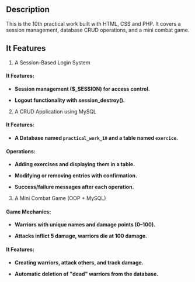 ## Description

This is the 10th practical work built with HTML, CSS and PHP. It covers a session management, database CRUD operations, and a mini combat game.

## It Features

1. A Session-Based Login System

#### It Features:

- **Session management ($_SESSION) for access control.**

- **Logout functionality with session_destroy().**

2. A CRUD Application using MySQL

#### It Features:

- **A Database named `practical_work_10` and a table named `exercice`.**

#### Operations:

- **Adding exercises and displaying them in a table.**

- **Modifying or removing entries with confirmation.**

- **Success/failure messages after each operation.**

3. A Mini Combat Game (OOP + MySQL)

#### Game Mechanics:

- **Warriors with unique names and damage points (0–100).**

- **Attacks inflict 5 damage, warriors die at 100 damage.**

#### It Features:

- **Creating warriors, attack others, and track damage.**

- **Automatic deletion of "dead" warriors from the database.**